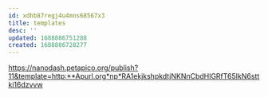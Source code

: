 ```yaml
---
id: xdhb87regj4u4mns68567x3
title: templates
desc: ''
updated: 1688886751288
created: 1688886728277
---
```


https://nanodash.petapico.org/publish?11&template=http:**Apurl.org*np*RA1ekjkshpkdtjNKNnCbdHlGRfT65IkN6sttki16dzvvw


